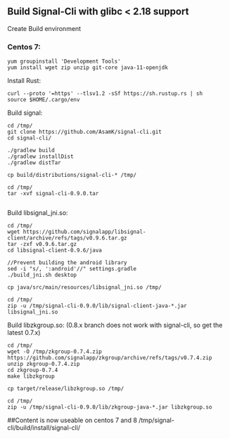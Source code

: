 ## Build Signal-Cli with glibc < 2.18 support 

Create Build environment

### Centos 7:

```
yum groupinstall 'Development Tools'
yum install wget zip unzip git-core java-11-openjdk
```

Install Rust:

```
curl --proto '=https' --tlsv1.2 -sSf https://sh.rustup.rs | sh
source $HOME/.cargo/env
```

Build signal:

```
cd /tmp/
git clone https://github.com/AsamK/signal-cli.git
cd signal-cli/

./gradlew build
./gradlew installDist
./gradlew distTar

cp build/distributions/signal-cli-* /tmp/

cd /tmp/
tar -xvf signal-cli-0.9.0.tar


```

Build libsignal_jni.so:

```
cd /tmp/
wget https://github.com/signalapp/libsignal-client/archive/refs/tags/v0.9.6.tar.gz
tar -zxf v0.9.6.tar.gz
cd libsignal-client-0.9.6/java

//Prevent building the android library
sed -i "s/, ':android'//" settings.gradle
./build_jni.sh desktop

cp java/src/main/resources/libsignal_jni.so /tmp/

cd /tmp/
zip -u /tmp/signal-cli-0.9.0/lib/signal-client-java-*.jar libsignal_jni.so

```


Build libzkgroup.so: (0.8.x branch does not work with signal-cli, so get the latest 0.7.x)

```
cd /tmp/
wget -O /tmp/zkgroup-0.7.4.zip https://github.com/signalapp/zkgroup/archive/refs/tags/v0.7.4.zip
unzip zkgroup-0.7.4.zip
cd zkgroup-0.7.4
make libzkgroup

cp target/release/libzkgroup.so /tmp/

cd /tmp/
zip -u /tmp/signal-cli-0.9.0/lib/zkgroup-java-*.jar libzkgroup.so

```

##Content is now useable on centos 7 and 8
/tmp/signal-cli/build/install/signal-cli/



